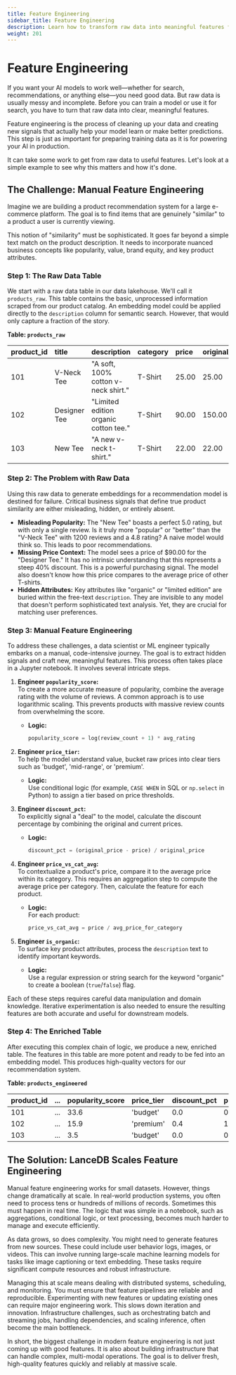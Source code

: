 ```yaml
---
title: Feature Engineering
sidebar_title: Feature Engineering
description: Learn how to transform raw data into meaningful features for AI models using LanceDB's feature engineering capabilities. Scale your feature engineering workflows with distributed processing and UDFs.
weight: 201
---
```


# Feature Engineering

If you want your AI models to work well—whether for search, recommendations, or anything else—you need good data. But raw data is usually messy and incomplete. Before you can train a model or use it for search, you have to turn that raw data into clear, meaningful features.

Feature engineering is the process of cleaning up your data and creating new signals that actually help your model learn or make better predictions. This step is just as important for preparing training data as it is for powering your AI in production.

It can take some work to get from raw data to useful features. Let's look at a simple example to see why this matters and how it's done.

## The Challenge: Manual Feature Engineering

Imagine we are building a product recommendation system for a large e-commerce platform. The goal is to find items that are genuinely "similar" to a product a user is currently viewing.

This notion of "similarity" must be sophisticated. It goes far beyond a simple text match on the product description. It needs to incorporate nuanced business concepts like popularity, value, brand equity, and key product attributes.

### Step 1: The Raw Data Table

We start with a raw data table in our data lakehouse. We'll call it `products_raw`. This table contains the basic, unprocessed information scraped from our product catalog. An embedding model could be applied directly to the `description` column for semantic search. However, that would only capture a fraction of the story.

**Table: `products_raw`**

| product_id | title | description | category | price | original_price | review_count | avg_rating |
| :--- | :--- | :--- | :--- | :--- | :--- | :--- | :--- |
| 101 | V-Neck Tee | "A soft, 100% cotton v-neck shirt." | T-Shirt | 25.00 | 25.00 | 1200 | 4.8 |
| 102 | Designer Tee | "Limited edition organic cotton tee." | T-Shirt | 90.00 | 150.00 | 25 | 4.9 |
| 103 | New Tee | "A new v-neck t-shirt." | T-Shirt | 22.00 | 22.00 | 1 | 5.0 |

### Step 2: The Problem with Raw Data

Using this raw data to generate embeddings for a recommendation model is destined for failure. Critical business signals that define true product similarity are either misleading, hidden, or entirely absent.

* **Misleading Popularity:** The "New Tee" boasts a perfect 5.0 rating, but with only a single review. Is it truly more "popular" or "better" than the "V-Neck Tee" with 1200 reviews and a 4.8 rating? A naive model would think so. This leads to poor recommendations.
* **Missing Price Context:** The model sees a price of $90.00 for the "Designer Tee." It has no intrinsic understanding that this represents a steep 40% discount. This is a powerful purchasing signal. The model also doesn't know how this price compares to the average price of other T-shirts.
* **Hidden Attributes:** Key attributes like "organic" or "limited edition" are buried within the free-text `description`. They are invisible to any model that doesn't perform sophisticated text analysis. Yet, they are crucial for matching user preferences.

### Step 3: Manual Feature Engineering

To address these challenges, a data scientist or ML engineer typically embarks on a manual, code-intensive journey. The goal is to extract hidden signals and craft new, meaningful features. This process often takes place in a Jupyter notebook. It involves several intricate steps.

1. **Engineer `popularity_score`:**  
   To create a more accurate measure of popularity, combine the average rating with the volume of reviews. A common approach is to use logarithmic scaling. This prevents products with massive review counts from overwhelming the score.
   - **Logic:**  
     ```python
     popularity_score = log(review_count + 1) * avg_rating
     ```

2. **Engineer `price_tier`:**  
   To help the model understand value, bucket raw prices into clear tiers such as 'budget', 'mid-range', or 'premium'.
   - **Logic:**  
     Use conditional logic (for example, `CASE WHEN` in SQL or `np.select` in Python) to assign a tier based on price thresholds.

3. **Engineer `discount_pct`:**  
   To explicitly signal a "deal" to the model, calculate the discount percentage by combining the original and current prices.
   - **Logic:**  
     ```python
     discount_pct = (original_price - price) / original_price
     ```

4. **Engineer `price_vs_cat_avg`:**  
   To contextualize a product's price, compare it to the average price within its category. This requires an aggregation step to compute the average price per category. Then, calculate the feature for each product.
   - **Logic:**  
     For each product:
     ```python
     price_vs_cat_avg = price / avg_price_for_category
     ```

5. **Engineer `is_organic`:**  
   To surface key product attributes, process the `description` text to identify important keywords.
   - **Logic:**  
     Use a regular expression or string search for the keyword "organic" to create a boolean (`true`/`false`) flag.

Each of these steps requires careful data manipulation and domain knowledge. Iterative experimentation is also needed to ensure the resulting features are both accurate and useful for downstream models.

### Step 4: The Enriched Table

After executing this complex chain of logic, we produce a new, enriched table. The features in this table are more potent and ready to be fed into an embedding model. This produces high-quality vectors for our recommendation system.

**Table: `products_engineered`**

| product_id |... | popularity_score | price_tier | discount_pct | price_vs_cat_avg | is_organic |
| :--- | :--- | :--- | :--- | :--- | :--- | :--- |
| 101 |... | 33.6 | 'budget' | 0.0 | 0.54 | false |
| 102 |... | 15.9 | 'premium' | 0.4 | 1.95 | true |
| 103 |... | 3.5 | 'budget' | 0.0 | 0.47 | false |

## The Solution: LanceDB Scales Feature Engineering

Manual feature engineering works for small datasets. However, things change dramatically at scale. In real-world production systems, you often need to process tens or hundreds of millions of records. Sometimes this must happen in real time. The logic that was simple in a notebook, such as aggregations, conditional logic, or text processing, becomes much harder to manage and execute efficiently.

As data grows, so does complexity. You might need to generate features from new sources. These could include user behavior logs, images, or videos. This can involve running large-scale machine learning models for tasks like image captioning or text embedding. These tasks require significant compute resources and robust infrastructure.

Managing this at scale means dealing with distributed systems, scheduling, and monitoring. You must ensure that feature pipelines are reliable and reproducible. Experimenting with new features or updating existing ones can require major engineering work. This slows down iteration and innovation. Infrastructure challenges, such as orchestrating batch and streaming jobs, handling dependencies, and scaling inference, often become the main bottleneck.

In short, the biggest challenge in modern feature engineering is not just coming up with good features. It is also about building infrastructure that can handle complex, multi-modal operations. The goal is to deliver fresh, high-quality features quickly and reliably at massive scale. 
